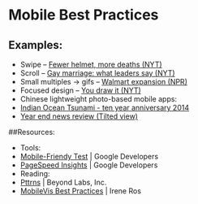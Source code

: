 # Mobile Best Practices
## Examples:
* Swipe – [Fewer helmet, more deaths (NYT)](http://nyti.ms/1jc0Qmt)
* Scroll – [Gay marriage: what leaders say (NYT)](http://t.co/Qan9heI1AI)
* Small multiples → gifs – [Walmart expansion (NPR)](http://n.pr/1InMBWU)
* Focused design – [You draw it (NYT)](http://nyti.ms/1BqYGXk)
* Chinese lightweight photo-based mobile apps:
 * [Indian Ocean Tsunami - ten year anniversary 2014](http://bit.ly/1Gxsxil) 
 * [Year end news review (Tilted view)](http://bit.ly/1NgPc84)

##Resources:
* Tools:
 * [Mobile-Friendy Test](https://www.google.com/webmasters/tools/mobile-friendly/) | Google Developers
 * [PageSpeed Insights](https://developers.google.com/speed/pagespeed/insights/) | Google Developers
* Reading:
 * [Pttrns](http://pttrns.com/) | Beyond Labs, Inc.
 * [MobileVis Best Practices](http://patterns.mobilev.is/) | Irene Ros